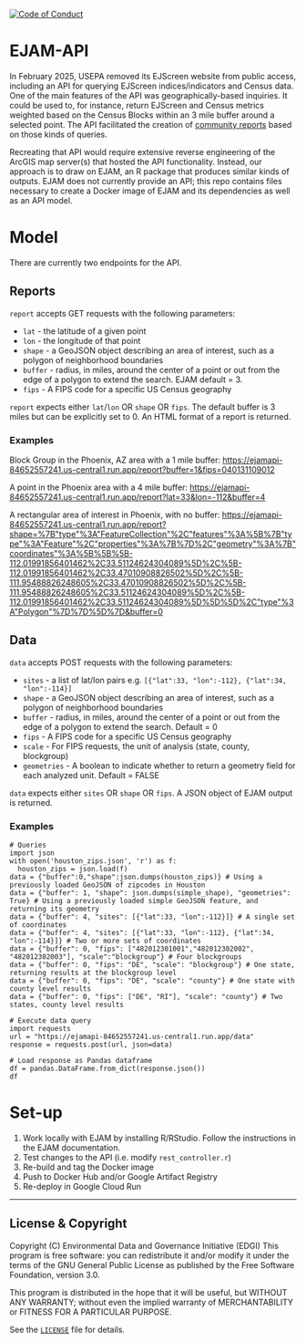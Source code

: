  [![Code of Conduct](https://img.shields.io/badge/%E2%9D%A4-code%20of%20conduct-blue.svg?style=flat)](https://github.com/edgi-govdata-archiving/overview/blob/main/CONDUCT.md)

# EJAM-API
In February 2025, USEPA removed its EJScreen website from public access, including an API for querying EJScreen indices/indicators and Census data. One of the main features of the API was geographically-based inquiries. It could be used to, for instance, return  EJScreen and Census metrics weighted based on the Census Blocks within an 3 mile buffer around a selected point. The API facilitated the creation of [community reports](https://www.sf.gov/sites/default/files/2024-03/EJScreen%20Community%20Report.pdf) based on those kinds of queries. 

Recreating that API would require extensive reverse engineering of the ArcGIS map server(s) that hosted the API functionality. Instead, our approach is to draw on EJAM, an R package that produces similar kinds of outputs. EJAM does not currently provide an API; this repo contains files necessary to create a Docker image of EJAM and its dependencies as well as an API model.

# Model
There are currently two endpoints for the API.

## Reports
`report` accepts GET requests with the following parameters:
- `lat` - the latitude of a given point
- `lon` - the longitude of that point
- `shape` - a GeoJSON object describing an area of interest, such as a polygon of neighborhood boundaries
- `buffer` - radius, in miles, around the center of a point or out from the edge of a polygon to extend the search. EJAM default = 3.
- `fips` - A FIPS code for a specific US Census geography

`report` expects either `lat`/`lon` OR `shape` OR `fips`. The default buffer is 3 miles but can be explicitly set to 0.
An HTML format of a report is returned.

### Examples
Block Group in the Phoenix, AZ area with a 1 mile buffer: https://ejamapi-84652557241.us-central1.run.app/report?buffer=1&fips=040131109012

A point in the Phoenix area with a 4 mile buffer: https://ejamapi-84652557241.us-central1.run.app/report?lat=33&lon=-112&buffer=4

A rectangular area of interest in Phoenix, with no buffer: https://ejamapi-84652557241.us-central1.run.app/report?shape=%7B"type"%3A"FeatureCollection"%2C"features"%3A%5B%7B"type"%3A"Feature"%2C"properties"%3A%7B%7D%2C"geometry"%3A%7B"coordinates"%3A%5B%5B%5B-112.01991856401462%2C33.51124624304089%5D%2C%5B-112.01991856401462%2C33.47010908826502%5D%2C%5B-111.95488826248605%2C33.47010908826502%5D%2C%5B-111.95488826248605%2C33.51124624304089%5D%2C%5B-112.01991856401462%2C33.51124624304089%5D%5D%5D%2C"type"%3A"Polygon"%7D%7D%5D%7D&buffer=0

## Data
`data` accepts POST requests with the following parameters:
- `sites` - a list of lat/lon pairs e.g. `[{"lat":33, "lon":-112}, {"lat":34, "lon":-114}]`
- `shape` - a GeoJSON object describing an area of interest, such as a polygon of neighborhood boundaries
- `buffer` - radius, in miles, around the center of a point or out from the edge of a polygon to extend the search. Default = 0
- `fips` - A FIPS code for a specific US Census geography
- `scale` - For FIPS requests, the unit of analysis (state, county, blockgroup)
- `geometries` - A boolean to indicate whether to return a geometry field for each analyzed unit. Default = FALSE

`data` expects either `sites` OR `shape` OR `fips`. 
A JSON object of EJAM output is returned.

### Examples
```
# Queries
import json
with open('houston_zips.json', 'r') as f:
  houston_zips = json.load(f)
data = {"buffer":0,"shape":json.dumps(houston_zips)} # Using a previously loaded GeoJSON of zipcodes in Houston
data = {"buffer": 1, "shape": json.dumps(simple_shape), "geometries": True} # Using a previously loaded simple GeoJSON feature, and returning its geometry
data = {"buffer": 4, "sites": [{"lat":33, "lon":-112}]} # A single set of coordinates
data = {"buffer": 4, "sites": [{"lat":33, "lon":-112}, {"lat":34, "lon":-114}]} # Two or more sets of coordinates
data = {"buffer": 0, "fips": ["482012301001","482012302002", "482012302003"], "scale":"blockgroup"} # Four blockgroups
data = {"buffer": 0, "fips": "DE", "scale": "blockgroup"} # One state, returning results at the blockgroup level
data = {"buffer": 0, "fips": "DE", "scale": "county"} # One state with county level results
data = {"buffer": 0, "fips": ["DE", "RI"], "scale": "county"} # Two states, county level results

# Execute data query
import requests
url = "https://ejamapi-84652557241.us-central1.run.app/data"
response = requests.post(url, json=data)

# Load response as Pandas dataframe
df = pandas.DataFrame.from_dict(response.json())
df
```

# Set-up
1. Work locally with EJAM by installing R/RStudio. Follow the instructions in the EJAM documentation.
2. Test changes to the API (i.e. modify `rest_controller.r`)
3. Re-build and tag the Docker image
4. Push to Docker Hub and/or Google Artifact Registry
5. Re-deploy in Google Cloud Run

---

## License & Copyright

Copyright (C) <year> Environmental Data and Governance Initiative (EDGI)
This program is free software: you can redistribute it and/or modify it under the terms of the GNU General Public License as published by the Free Software Foundation, version 3.0.

This program is distributed in the hope that it will be useful, but WITHOUT ANY WARRANTY; without even the implied warranty of MERCHANTABILITY or FITNESS FOR A PARTICULAR PURPOSE.

See the [`LICENSE`](/LICENSE) file for details.